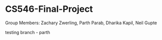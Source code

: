 # CS546-Final-Project
Group Members: Zachary Zwerling, Parth Parab, Dharika Kapil, Neil Gupte

testing branch - parth